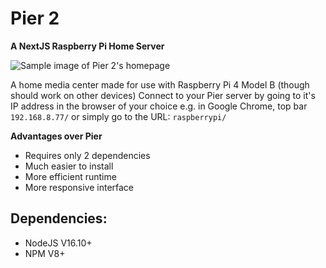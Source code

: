 # Pier 2
__A NextJS Raspberry Pi Home Server__

![Sample image of Pier 2's homepage](https://raw.githubusercontent.com/YeloPartyHat/Pier-2/main/docs/sample.png)

A home media center made for use with Raspberry Pi 4 Model B (though should work on other devices)
Connect to your Pier server by going to it's IP address in the browser of your choice e.g. in Google Chrome, top bar `192.168.8.77/` or simply go to the URL: `raspberrypi/`

__Advantages over Pier__
- Requires only 2 dependencies
- Much easier to install
- More efficient runtime
- More responsive interface

## Dependencies:
- NodeJS V16.10+
- NPM V8+

